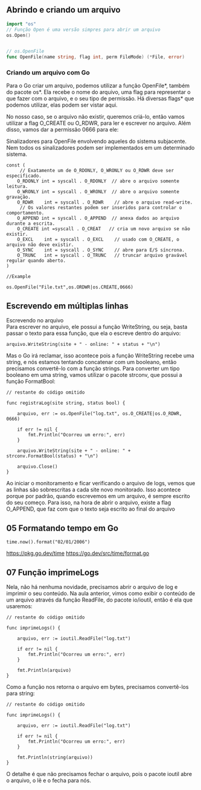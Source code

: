 ## Abrindo e criando um arquivo

```Go
import "os"
// Função Open é uma versão simpres para abrir um arquivo
os.Open()


// os.OpenFile 
func OpenFile(name string, flag int, perm FileMode) (*File, error)
```


### Criando um arquivo com Go
Para o Go criar um arquivo, podemos utilizar a função OpenFile*, também do pacote os*. Ela recebe o nome do arquivo, uma flag para representar o que fazer com o arquivo, e o seu tipo de permissão. Há diversas flags* que podemos utilizar, elas podem ser vistar aqui.

No nosso caso, se o arquivo não existir, queremos criá-lo, então vamos utilizar a flag O_CREATE ou O_RDWR, para ler e escrever no arquivo. Além disso, vamos dar a permissão 0666 para ele:

Sinalizadores para OpenFile envolvendo aqueles do sistema subjacente. Nem todos os sinalizadores podem ser implementados em um determinado sistema.

```Os
const (
	 // Exatamente um de O_RDONLY, O_WRONLY ou O_RDWR deve ser especificado. 
	O_RDONLY int = syscall . O_RDONLY  // abre o arquivo somente leitura.
 	O_WRONLY int = syscall . O_WRONLY  // abre o arquivo somente gravação.
 	O_RDWR    int = syscall . O_RDWR    // abre o arquivo read-write.
	 // Os valores restantes podem ser inseridos para controlar o comportamento. 
	O_APPEND int = syscall . O_APPEND  // anexa dados ao arquivo durante a escrita.
 	O_CREATE int =syscall . O_CREAT   // cria um novo arquivo se não existir. 
	O_EXCL    int = syscall . O_EXCL    // usado com O_CREATE, o arquivo não deve existir. 
	O_SYNC    int = syscall . O_SYNC    // abre para E/S síncrona. 
	O_TRUNC   int = syscall . O_TRUNC   // truncar arquivo gravável regular quando aberto. 
)

//Example

os.OpenFile("File.txt",os.ORDWR|os.CREATE,0666)
```

## Escrevendo em múltiplas linhas

Escrevendo no arquivo  
Para escrever no arquivo, ele possui a função WriteString, ou seja, basta passar o texto para essa função, que ela o escreve dentro do arquivo:  
```
arquivo.WriteString(site + " - online: " + status + "\n")
```
Mas o Go irá reclamar, isso acontece pois a função WriteString recebe uma string, e nós estamos tentando concatenar com um booleano, então precisamos convertê-lo com a função strings. Para converter um tipo booleano em uma string, vamos utilizar o pacote strconv, que possui a função FormatBool:

```
// restante do código omitido

func registraLog(site string, status bool) {

    arquivo, err := os.OpenFile("log.txt", os.O_CREATE|os.O_RDWR, 0666)

    if err != nil {
        fmt.Println("Ocorreu um erro:", err)
    }

    arquivo.WriteString(site + " - online: " + strconv.FormatBool(status) + "\n")

    arquivo.Close()
}
```

Ao iniciar o monitoramento e ficar verificando o arquivo de logs, vemos que as linhas são sobrescritas a cada site novo monitorado. Isso acontece porque por padrão, quando escrevemos em um arquivo, é sempre escrito do seu começo. Para isso, na hora de abrir o arquivo, existe a flag O_APPEND, que faz com que o texto seja escrito ao final do arquivo

## 05 Formatando tempo em Go

```
time.now().format("02/01/2006")
```
https://pkg.go.dev/time
https://go.dev/src/time/format.go


 ## 07 Função imprimeLogs

Nela, não há nenhuma novidade, precisamos abrir o arquivo de log e imprimir o seu conteúdo. Na aula anterior, vimos como exibir o conteúdo de um arquivo através da função ReadFile, do pacote io/ioutil, então é ela que usaremos:

```
// restante do código omitido

func imprimeLogs() {

    arquivo, err := ioutil.ReadFile("log.txt")

    if err != nil {
        fmt.Println("Ocorreu um erro:", err)
    }

    fmt.Println(arquivo)
}
```
Como a função nos retorna o arquivo em bytes, precisamos convertê-los para string:

```
// restante do código omitido

func imprimeLogs() {

    arquivo, err := ioutil.ReadFile("log.txt")

    if err != nil {
        fmt.Println("Ocorreu um erro:", err)
    }

    fmt.Println(string(arquivo))
}
```
O detalhe é que não precisamos fechar o arquivo, pois o pacote ioutil abre o arquivo, o lê e o fecha para nós.




